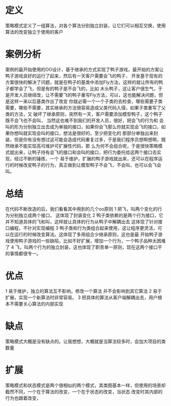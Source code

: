 # 定义
策略模式定义了一组算法，对各个算法分别独立封装，让它们可以相互交换，使用算法的改变独立于使用的客户

# 案例分析
案例的最开始使用的OO设计，基于继承的方式实现了鸭子游戏，最开始的方案让鸭子游戏良好的运行了起来，然后有一天客户需要会飞的鸭子，
开发基于现有的方案很快的解决了问题，就是在鸭子的基类中添加Fly方法，这样的就让所有的鸭子都学会了飞，但是有的鸭子是不会飞的，比如
木头鸭子，这让客户很生气，于是开发人员继续改，让不需要飞的鸭子重写Fly方法，可以，这也能解决问题，但是这样一来以后基类作出了改变
你就必需一个一个子类的去检查，哪些需要子类需要，哪些不需要，其实继承的方法很容易造成父类代码入侵，如果子类重写了父类的方法，又
破坏了继承原则，突然有一天，客户需要添加模型鸭子，这个鸭子既不会飞也不会叫， 当然这也难不到我们的开发人员，很好，把会飞的行为和
会叫的形为分别独立出去成为单独的接口，如果你会飞那么你就实现会飞的接口，如果你想叫就实现会叫的接口，想法是很好的，至少把变化的
那部分单独出来封装，但是你有没有想过这可能会造成代码重复过多，于是我们程序员想啊想啊，既然继承不能实现高可维护可扩展性代码，那
么为何不会组合呢，于是很快策略模式就出来，让鸭子持有会飞的接口和会叫的接口，把行为委托给这两个接口去实现，经过不断的锤炼，一个
易于维护，扩展的鸭子游戏就出来，还可以在程序运行的时候改变鸭子的行为，真正做到让模型鸭子不会飞，不会叫，也可以会飞会叫。

# 总结
在代码不断改造的后，我们看看其中用到的几个oo原则
1 把飞，叫两个变化的行为分别独立成两个接口， 这体现了封装变化
2 鸭子类依赖的是两个行为接口，它并不知道具体的飞和叫，这样就让具体的行为从鸭子中解耦出去
  这体现了针对接口编程，不针对实现编程
3 鸭子类和行为类组合起来使用，这让程序更灵活，可以在运行的时候改变算法。这体现了多用组合少继承原则，这也是最
  开始鸭子游戏使用鸭子游戏的一些缺陷，比如不好扩展，增加一个行为，一个鸭子品种太困难了
4 飞，叫两个行为的独立封装，这也体现了职责单一原则，现在这两个接口干的事情都很专一。

# 优点
1 易于维护，独立的算法互不影响，修改一个算法 并不会影响到其它算法
2 易于扩展，实现一个新算法时非常容易。
3 把具体的算法从客户端解耦出去，用户根本不需要关心算法的内部实现

# 缺点
策略模式大概是没有缺点的。让我想想，大概就是当算法较多时，会加大项目的类数量

# 扩展
策略模式和状态模式是两个很相似的两个模式，其类图基本一样，但使用的场景却截然不同，一个在于算法的改变，一个在于状态的改变，当状态
改变时其内部的行为也跟着改变，

